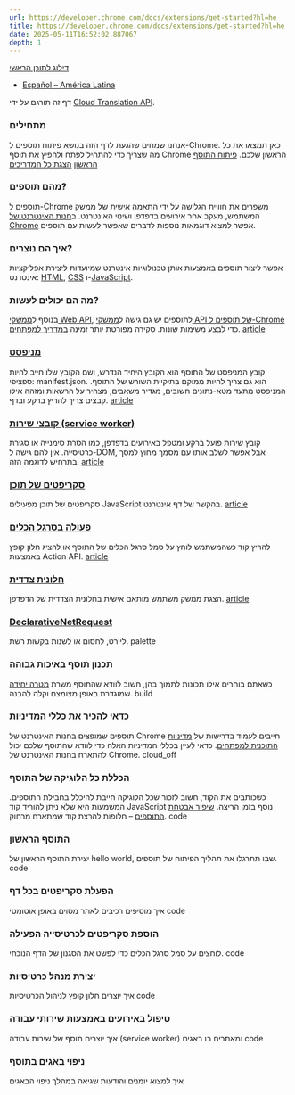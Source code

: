 ```yaml
---
url: https://developer.chrome.com/docs/extensions/get-started?hl=he
title: https://developer.chrome.com/docs/extensions/get-started?hl=he
date: 2025-05-11T16:52:02.887067
depth: 1
---
```


[ דילוג לתוכן הראשי ](https://developer.chrome.com/docs/extensions/get-started?hl=he#main-content)
  * [Español – América Latina](https://developer.chrome.com/docs/extensions/get-started?hl=es-419)




דף זה תורגם על ידי [Cloud Translation API](https://cloud.google.com/translate/?hl=he). 


###  מתחילים 
אנחנו שמחים שהגעת לדף הזה בנושא פיתוח תוספים ל-Chrome. כאן תמצאו את כל מה שצריך כדי להתחיל לפתח ולהפיץ את תוסף Chrome הראשון שלכם. 
[פיתוח התוסף הראשון](https://developer.chrome.com/docs/extensions/get-started/tutorial/hello-world?hl=he) [הצגת כל המדריכים](https://developer.chrome.com/docs/extensions/get-started?hl=he#tutorials)
###  מהם תוספים? 
תוספים ל-Chrome משפרים את חוויית הגלישה על ידי התאמה אישית של ממשק המשתמש, מעקב אחר אירועים בדפדפן ושינוי האינטרנט. ב[חנות האינטרנט של Chrome](https://chromewebstore.google.com/?hl=he) אפשר למצוא דוגמאות נוספות לדברים שאפשר לעשות עם תוספים. 
###  איך הם נוצרים? 
אפשר ליצור תוספים באמצעות אותן טכנולוגיות אינטרנט שמיועדות ליצירת אפליקציות אינטרנט: [HTML](https://web.dev/learn/html?hl=he),‏ [CSS](https://web.dev/learn/css?hl=he) ו-[JavaScript](https://developer.mozilla.org/docs/Learn/JavaScript). 
###  מה הם יכולים לעשות? 
בנוסף ל[ממשקי Web API](https://developer.mozilla.org/docs/Web/API), לתוספים יש גם גישה ל[ממשקי API של תוספים ל-Chrome](https://developer.chrome.com/docs/extensions/reference?hl=he) כדי לבצע משימות שונות. סקירה מפורטת יותר זמינה [במדריך למפתחים](https://developer.chrome.com/docs/extensions/develop?hl=he). 
[ article  ](https://developer.chrome.com/docs/extensions/reference/manifest?hl=he)
###  [ מניפסט ](https://developer.chrome.com/docs/extensions/reference/manifest?hl=he)
קובץ המניפסט של התוסף הוא הקובץ היחיד הנדרש, ושם הקובץ שלו חייב להיות ספציפי: manifest.json. הוא גם צריך להיות ממוקם בתיקיית השורש של התוסף. המניפסט מתעד מטא-נתונים חשובים, מגדיר משאבים, מצהיר על הרשאות ומזהה אילו קבצים צריך להריץ ברקע ובדף. 
[ article  ](https://developer.chrome.com/docs/extensions/develop/concepts/service-workers?hl=he)
###  [ קובצי שירות (service worker) ](https://developer.chrome.com/docs/extensions/develop/concepts/service-workers?hl=he)
קובץ שירות פועל ברקע ומטפל באירועים בדפדפן, כמו הסרת סימנייה או סגירת כרטיסייה. אין להם גישה ל-DOM, אבל אפשר לשלב אותו עם מסמך מחוץ למסך בתרחיש לדוגמה הזה. 
[ article  ](https://developer.chrome.com/docs/extensions/develop/concepts/content-scripts?hl=he)
###  [ סקריפטים של תוכן ](https://developer.chrome.com/docs/extensions/develop/concepts/content-scripts?hl=he)
סקריפטים של תוכן מפעילים JavaScript בהקשר של דף אינטרנט. 
[ article  ](https://developer.chrome.com/docs/extensions/reference/api/action?hl=he)
###  [ פעולה בסרגל הכלים ](https://developer.chrome.com/docs/extensions/reference/api/action?hl=he)
להריץ קוד כשהמשתמש לוחץ על סמל סרגל הכלים של התוסף או להציג חלון קופץ באמצעות Action API. 
[ article  ](https://developer.chrome.com/docs/extensions/reference/api/sidePanel?hl=he)
###  [ חלונית צדדית ](https://developer.chrome.com/docs/extensions/reference/api/sidePanel?hl=he)
הצגת ממשק משתמש מותאם אישית בחלונית הצדדית של הדפדפן. 
[ article  ](https://developer.chrome.com/docs/extensions/reference/api/declarativeNetRequest?hl=he)
###  [ DeclarativeNetRequest ](https://developer.chrome.com/docs/extensions/reference/api/declarativeNetRequest?hl=he)
ליירט, לחסום או לשנות בקשות רשת. 
palette 
###  תכנון תוסף באיכות גבוהה 
כשאתם בוחרים אילו תכונות לתמוך בהן, חשוב לוודא שהתוסף משרת [מטרה יחידה](https://developer.chrome.com/docs/webstore/program-policies/quality-guidelines-faq?hl=he) שמוגדרת באופן מצומצם וקלה להבנה. 
build 
###  כדאי להכיר את כללי המדיניות 
תוספים שמופצים בחנות האינטרנט של Chrome חייבים לעמוד בדרישות של [מדיניות התוכנית למפתחים](https://developer.chrome.com/docs/webstore/program-policies?hl=he). כדאי לעיין בכללי המדיניות האלה כדי לוודא שהתוסף שלכם יכול להתארח בחנות האינטרנט של Chrome. 
cloud_off 
###  הכללת כל הלוגיקה של התוסף 
כשכותבים את הקוד, חשוב לזכור שכל הלוגיקה חייבת להיכלל בחבילת התוספים. המשמעות היא שלא ניתן להוריד קוד JavaScript נוסף בזמן הריצה. [שיפור אבטחת התוספים](https://developer.chrome.com/docs/extensions/migrating/improve-security?hl=he) – חלופות להרצת קוד שמתארח מרחוק. 
code 
###  התוסף הראשון 
יצירת התוסף הראשון של hello world, שבו תתרגלו את תהליך הפיתוח של תוספים. 
code 
###  הפעלת סקריפטים בכל דף 
איך מוסיפים רכיבים לאתר מסוים באופן אוטומטי 
code 
###  הוספת סקריפטים לכרטיסייה הפעילה 
לוחצים על סמל סרגל הכלים כדי לפשט את הסגנון של הדף הנוכחי. 
code 
###  יצירת מנהל כרטיסיות 
איך יוצרים חלון קופץ לניהול הכרטיסיות 
code 
###  טיפול באירועים באמצעות שירותי עבודה 
איך יוצרים תוסף של שירות עבודה (service worker) ומאתרים בו באגים 
code 
###  ניפוי באגים בתוסף 
איך למצוא יומנים והודעות שגיאה במהלך ניפוי הבאגים 

